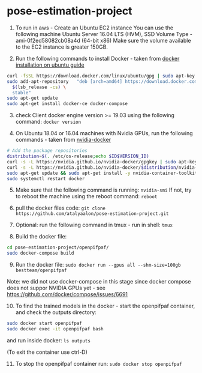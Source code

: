 # pose-estimation-project

1. To run in aws - Create an Ubuntu EC2 instance
You can use the following machine Ubuntu Server 16.04 LTS (HVM), SSD Volume Type - ami-0f2ed58082cb08a4d (64-bit x86)
Make sure the volume available to the EC2 instance is greater 150GB.

2. Run the following commands to install Docker - taken from [docker installation on ubuntu guide](https://docs.docker.com/engine/install/ubuntu/)
```sh
curl -fsSL https://download.docker.com/linux/ubuntu/gpg | sudo apt-key add -
sudo add-apt-repository   "deb [arch=amd64] https://download.docker.com/linux/ubuntu \
  $(lsb_release -cs) \
  stable"
sudo apt-get update
sudo apt-get install docker-ce docker-compose
```

3. check Client docker engine version >= 19.03 using the following command:
`docker version`

4. On Ubuntu 18.04 or 16.04 machines with Nvidia GPUs, run the following commands - taken from [nvidia-docker](https://github.com/NVIDIA/nvidia-docker])
```sh
# Add the package repositories
distribution=$(. /etc/os-release;echo $ID$VERSION_ID)
curl -s -L https://nvidia.github.io/nvidia-docker/gpgkey | sudo apt-key add -
curl -s -L https://nvidia.github.io/nvidia-docker/$distribution/nvidia-docker.list | sudo tee /etc/apt/sources.list.d/nvidia-docker.list
sudo apt-get update && sudo apt-get install -y nvidia-container-toolkit nvidia-cuda-toolkit
sudo systemctl restart docker
```

5. Make sure that the following command is running:
`nvidia-smi`
If not, try to reboot the machine using the reboot command:
`reboot`

6. pull the docker files code:
`git clone https://github.com/atalyaalon/pose-estimation-project.git`

7. Optional: run the following command in tmux - run in shell:
`tmux`

8. Build the docker file:
```sh
cd pose-estimation-project/openpifpaf/
sudo docker-compose build
```

9. Run the docker file:
`sudo docker run --gpus all --shm-size=100gb bestteam/openpifpaf`

Note: we did not use docker-compose in this stage since docker compose does not suppor NVIDIA GPUs yet - see https://github.com/docker/compose/issues/6691

10. To find the trained models in the docker - start the openpifpaf container, and check the outputs directory:
```sh
sudo docker start openpifpaf
sudo docker exec -it openpifpaf bash
```
and run inside docker:
`ls outputs`

(To exit the container use ctrl-D)

11. To stop the openpifpaf container run:
`sudo docker stop openpifpaf`

